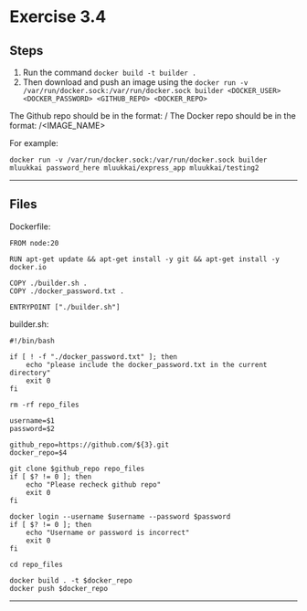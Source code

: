 # Exercise 3.4

## Steps

1. Run the command `docker build -t builder .`
2. Then download and push an image using the `docker run -v /var/run/docker.sock:/var/run/docker.sock builder <DOCKER_USER> <DOCKER_PASSWORD> <GITHUB_REPO> <DOCKER_REPO>`

The Github repo should be in the format: <USERNAME>/<REPOSITORY>
The Docker repo should be in the format: <USERNAME>/<IMAGE_NAME>

For example:

```
docker run -v /var/run/docker.sock:/var/run/docker.sock builder mluukkai password_here mluukkai/express_app mluukkai/testing2
```

---

## Files

Dockerfile:

```
FROM node:20

RUN apt-get update && apt-get install -y git && apt-get install -y docker.io

COPY ./builder.sh .
COPY ./docker_password.txt .

ENTRYPOINT ["./builder.sh"]
```

builder.sh:

```
#!/bin/bash

if [ ! -f "./docker_password.txt" ]; then
    echo "please include the docker_password.txt in the current directory"
    exit 0
fi

rm -rf repo_files

username=$1
password=$2

github_repo=https://github.com/${3}.git
docker_repo=$4

git clone $github_repo repo_files
if [ $? != 0 ]; then
    echo "Please recheck github repo"
    exit 0
fi

docker login --username $username --password $password
if [ $? != 0 ]; then
    echo "Username or password is incorrect"
    exit 0
fi

cd repo_files

docker build . -t $docker_repo
docker push $docker_repo
```

---
